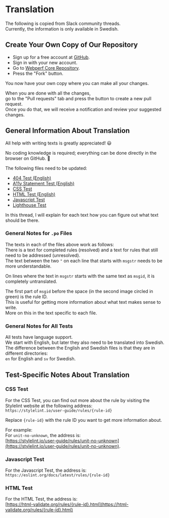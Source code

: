# Translation

The following is copied from Slack community threads.  
Currently, the information is only available in Swedish.

## Create Your Own Copy of Our Repository

- Sign up for a free account at [GitHub](https://github.com).
- Sign in with your new account.
- Go to [Webperf Core Repository](https://github.com/Webperf-se/webperf_core/).
- Press the "Fork" button.

You now have your own copy where you can make all your changes.

When you are done with all the changes,  
go to the "Pull requests" tab and press the button to create a new pull request.  
Once you do that, we will receive a notification and review your suggested changes.

## General Information About Translation

All help with writing texts is greatly appreciated! 😃  

No coding knowledge is required; everything can be done directly in the browser on GitHub. 🙂  

The following files need to be updated:  
- [404 Test (English)](https://github.com/Webperf-se/webperf_core/blob/main/locales%2Fen%2FLC_MESSAGES%2F404.po)  
- [A11y Statement Test (English)](https://github.com/Webperf-se/webperf_core/blob/main/locales%2Fen%2FLC_MESSAGES%2Fa11y-statement.po)  
- [CSS Test](https://github.com/Webperf-se/webperf_core/blob/main/locales%2Fen%2FLC_MESSAGES%2Fcss.po)  
- [HTML Test (English)](https://github.com/Webperf-se/webperf_core/blob/main/locales%2Fen%2FLC_MESSAGES%2Fhtml.po)  
- [Javascript Test](https://github.com/Webperf-se/webperf_core/blob/main/locales%2Fen%2FLC_MESSAGES%2Fjavascript.po)  
- [Lighthouse Test](https://github.com/Webperf-se/webperf_core/blob/main/locales%2Fen%2FLC_MESSAGES%2Flighthouse.po)  

In this thread, I will explain for each text how you can figure out what text should be there.

### General Notes for `.po` Files
The texts in each of the files above work as follows:  
There is a text for completed rules (resolved) and a text for rules that still need to be addressed (unresolved).  
The text between the two `"` on each line that starts with `msgstr` needs to be more understandable.  

On lines where the text in `msgstr` starts with the same text as `msgid`, it is completely untranslated.  

The first part of `msgid` before the space (in the second image circled in green) is the rule ID.  
This is useful for getting more information about what text makes sense to write.  
More on this in the text specific to each file.

### General Notes for All Tests
All tests have language support.  
We start with English, but later they also need to be translated into Swedish.  
The difference between the English and Swedish files is that they are in different directories:  
`en` for English and `sv` for Swedish.

## Test-Specific Notes About Translation

### CSS Test
For the CSS Test, you can find out more about the rule by visiting the Stylelint website at the following address:  
`https://stylelint.io/user-guide/rules/{rule-id}`  

Replace `{rule-id}` with the rule ID you want to get more information about.

For example:  
For `unit-no-unknown`, the address is:  
[https://stylelint.io/user-guide/rules/unit-no-unknown](https://stylelint.io/user-guide/rules/unit-no-unknown).

### Javascript Test
For the Javascript Test, the address is:  
`https://eslint.org/docs/latest/rules/{rule-id}`

### HTML Test
For the HTML Test, the address is:  
[https://html-validate.org/rules/{rule-id}.html](https://html-validate.org/rules/{rule-id}.html)
